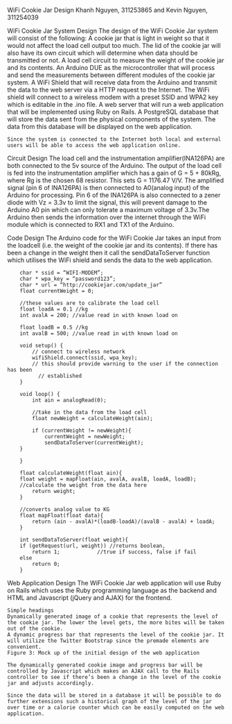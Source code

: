 WiFi Cookie Jar
	Design
	Khanh Nguyen, 311253865 and Kevin Nguyen, 311254039

WiFi Cookie Jar System Design
	The design of the WiFi Cookie Jar system will consist of the following:
	A cookie jar that is light in weight so that it would not affect the load cell output too much. The lid of the cookie jar will also have its own circuit which will determine when data should be transmitted or not.
	A load cell circuit to measure the weight of the cookie jar and its contents.
	An Arduino DUE as the microcontroller that will process and send the measurements between different modules of the cookie jar system.
	A WiFi Shield that will receive data from the Arduino and transmit the data to the web server via a HTTP request to the Internet. The WiFi shield will connect to a wireless modem with a preset SSID and WPA2 key which is editable in the .ino file. 
	A web server that will run a web application that will be implemented using Ruby on Rails.
	A PostgreSQL database that will store the data sent from the physical components of the system. The data from this database will be displayed on the web application. 

	Since the system is connected to the Internet both local and external users will be able to access the web application online.

Circuit Design
	The load cell and the instrumentation amplifier(INA126PA) are both connected to the 5v source of the Arduino. The output of the load cell is fed into the instrumentation amplifier which has a gain of G = 5 + 80kRg, where Rg is the chosen 68 resistor. This sets G = 1176.47 V/V. The amplified signal (pin 6 of INA126PA) is then connected to A0(analog input) of the Arduino for processing. Pin 6 of the INA126PA is also connected to a zener diode with Vz = 3.3v to limit the signal, this will prevent damage to the Arduino A0 pin which can only tolerate a maximum voltage of 3.3v.The Arduino then sends the information over the internet through the WiFi module which is connected to  RX1 and TX1 of the Arduino. 

Code Design
	The Arduino code for the WiFi Cookie Jar takes an input from the loadcell (i.e. the weight of the cookie jar and its contents). If there has been a change in the weight then it call the sendDataToServer function which utilises the WiFi shield and sends the data to the web application.

		char * ssid = “WIFI-MODEM”;
		char * wpa_key = “password123”;
		char * url = “http://cookiejar.com/update_jar”
		float currentWeight = 0;

		//these values are to calibrate the load cell
		float loadA = 0.1 //kg
		int avalA = 200; //value read in with known load on

		float loadB = 0.5 //kg
		int avalB = 500; //value read in with known load on

		void setup() {
			// connect to wireless network
			wifiShield.connect(ssid, wpa_key);
			// this should provide warning to the user if the connection has been 
		      // established	
		}

		void loop() {
			int ain = analogRead(0);
			
			//take in the data from the load cell
			float newWeight = calculateWeight(ain);
			
			if (currentWeight != newWeight){
				currentWeight = newWeight;
				sendDataToServer(currentWeight);
		}
		  	
		}

		float calculateWeight(float ain){
		float weight = mapFloat(ain, avalA, avalB, loadA, loadB);
		//calculate the weight from the data here
			return weight;
		}

		//converts analog value to KG
		float mapFloat(float data){
			return (ain - avalA)*(loadB-loadA)/(avalB - avalA) + loadA;
		}

		int sendDataToServer(float weight){
		if (getRequest(url, weight)) //returns boolean,
			return 1;		     //true if success, false if fail
		else
			return 0;
		}

Web Application Design 
	The WiFi Cookie Jar web application will use Ruby on Rails which uses the Ruby programming language as the backend and HTML and Javascript (jQuery and AJAX) for the frontend. 

	Simple headings
	Dynamically generated image of a cookie that represents the level of the cookie jar. The lower the level gets, the more bites will be taken out of the cookie.
	A dynamic progress bar that represents the level of the cookie jar. It will utilize the Twitter Bootstrap since the premade elements are convenient. 
	Figure 3: Mock up of the initial design of the web application

	The dynamically generated cookie image and progress bar will be controlled by Javascript which makes an AJAX call to the Rails controller to see if there’s been a change in the level of the cookie jar and adjusts accordingly.

	Since the data will be stored in a database it will be possible to do further extensions such a historical graph of the level of the jar over time or a calorie counter which can be easily computed on the web application.
